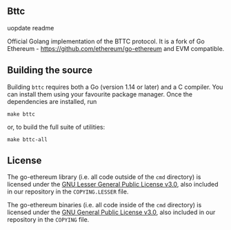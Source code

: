 ## Bttc

uopdate readme

Official Golang implementation of the BTTC protocol. It is a fork of Go Ethereum - https://github.com/ethereum/go-ethereum and EVM compatible.

## Building the source

Building `bttc` requires both a Go (version 1.14 or later) and a C compiler. You can install
them using your favourite package manager. Once the dependencies are installed, run

```shell
make bttc
```

or, to build the full suite of utilities:

```shell
make bttc-all
```

## License

The go-ethereum library (i.e. all code outside of the `cmd` directory) is licensed under the
[GNU Lesser General Public License v3.0](https://www.gnu.org/licenses/lgpl-3.0.en.html),
also included in our repository in the `COPYING.LESSER` file.

The go-ethereum binaries (i.e. all code inside of the `cmd` directory) is licensed under the
[GNU General Public License v3.0](https://www.gnu.org/licenses/gpl-3.0.en.html), also
included in our repository in the `COPYING` file.
